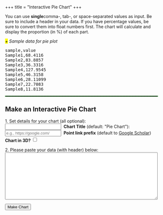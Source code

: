 +++
title = "Interactive Pie Chart"
+++
<div>
<script src="https://code.highcharts.com/highcharts-3d.js"></script>
<p>You can use <strong>single</strong>comma-, tab-, or space-separated values as input. Be sure to include a header in your data. If you have percentage values, be sure to convert them into float numbers first. The chart will calculate and display the proportion (in %) of each part.</p>
<span class="csv-toggle"><em><mark>+</mark> Sample data for pie plot</em></span>
<span class="csv-example" style="width: 100%">
<pre>
sample,value
Sample1,68.4116
Sample2,83.8857
Sample3,36.3316
Sample4,127.9545
Sample5,46.3158
Sample6,28.11099
Sample7,22.7083
Sample8,11.8136
</pre></span>
<script>
function main() {
  $('.csv-example').hide();
  $('.csv-toggle').on('click', function() {
    $(this).toggleClass('active');
    $(this).next().slideToggle(400);
  });
}
$(document).ready(main);
</script>

<hr style="border: 1px dashed #008800">
<h2>Make an Interactive Pie Chart</h2>

<form>
<p>1. Set details for your chart (all optional):<br>
<input type="text" name="mtitle">&nbsp;&nbsp;<strong>Chart Title</strong> (default: "Pie Chart"):<br> 
<input type="text" name="preurl" placeholder="e.g., https://google.com/">&nbsp;&nbsp;<strong>Point link prefix</strong> (default to <a href="https://scholar.google.com">Google Scholar</a>)<br>
<strong>Chart in 3D?</strong> <input type="checkbox" id="select-3d" style="height: 1.2em;">
</p>
<p>2. Please paste your data (with header) below:<br>
<textarea rows="10" cols="60" name="usrcsv"></textarea><br>
<p>
</form>
<button id="makeChart">Make Chart</button>
<br>

<div id="container" style="width: 90%; margin: 0 auto"></div>
<script>
$(function () {
  $('#makeChart').click(function(){
    if ($('textarea[name=usrcsv]').val() == "") {
	alert("You need to enter the data!")
	} else {
	var usrinput = $('textarea[name=usrcsv]').val();
	var usrcsv = usrinput.replace(/[ \t]+/g, ",");
	};
    if ($('input[name=mtitle]').val() == "") {
	var mtitle = 'Pie Chart'
	} else {
	var mtitle = $('input[name=mtitle]').val();
	};
    if ($('input[name=preurl]').val() == "") {
	var preurl = 'https://scholar.google.com/scholar?hl=en&q='
	} else {
	var preurl = $('input[name=preurl]').val();
	};
    if ($("#select-3d").is(":checked")) {
	var sel3d = true;
       } else {
	var sel3d = false;
       };
   Highcharts.chart('container', {
     chart: {
         type: 'pie',
	 style: {
	        fontFamily: 'Arial'
	 },
         options3d: {
             enabled: sel3d,
             alpha: 45,
             beta: 0
         }
    },
    data: {
         csv: usrcsv,
    },
    plotOptions: {
        pie: {
            allowPointSelect: true,
            cursor: 'pointer',
            depth: 45,
            dataLabels: {
                enabled: true,
                format: '<b>{point.name}</b>: {point.y:.2f}'
            },
	     point: {
	        events: {
	            click: function () {
			var goURL = preurl + this.options.name;
	                window.open(goURL);
	            }
	        }
	     },
        }
    },
    tooltip: {
        pointFormat: '<b>{point.percentage:.1f}%</b>'
    },
    title: {
         text: mtitle
    },
    legend: {
	    enabled: false
    },
    credits: {
	    enabled: false
    },
    });
  });
});
</script>

</div>

